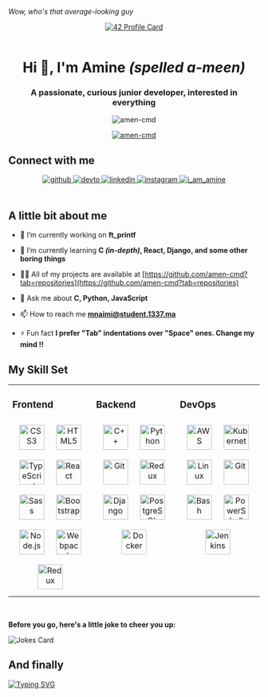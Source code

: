 *Wow, who's that average-looking guy*
<div align="center">
<a href="https://github.com/mohouyizme/1337-readme" target="blank">
    <img src="https://1337-readme.vercel.app/api/profile?cursus=42cursus&dark=true&email=hide&login=mnaimi" alt="42 Profile Card" />
    </a>
</div>
<br/>

<h1 align="center">Hi 👋, I'm Amine <i>(spelled a-meen)</i></h1>
<h3 align="center">A passionate, curious junior developer, interested in everything</h3>
<p align="center"> <img src="https://komarev.com/ghpvc/?username=amen-cmd&label=Profile%20views&color=0e75b6&style=flat" alt="amen-cmd" /> </p>

<p align="center"> <a href="https://github.com/ryo-ma/github-profile-trophy"><img src="https://github-profile-trophy.vercel.app/?username=amen-cmd&theme=onedark" alt="amen-cmd" /></a> </p>

## Connect with me  
<div align="center">
<a href="https://github.com/amen-cmd" target="_blank">
  <img src=https://img.shields.io/badge/github-%2324292e.svg?&style=for-the-badge&logo=github&logoColor=white alt=github style="margin-bottom: 5px;" />
</a>
<a href="https://dev.to/https://dev.to/amin_n" target="_blank">
  <img src=https://img.shields.io/badge/dev.to-%2308090A.svg?&style=for-the-badge&logo=dev.to&logoColor=white alt=devto style="margin-bottom: 5px;" />
</a>
<a href="https://linkedin.com/in/rishavanand" target="_blank">
  <img src=https://img.shields.io/badge/linkedin-%231E77B5.svg?&style=for-the-badge&logo=linkedin&logoColor=white alt=linkedin style="margin-bottom: 5px;" />
</a>
<a href="https://instagram.com/amins_little_world" target="_blank">
  <img src=https://img.shields.io/badge/instagram-%23000000.svg?&style=for-the-badge&logo=instagram&logoColor=white alt=instagram style="margin-bottom: 5px;" />
</a>  
<a href="https://twitter.com/i_am_amine" target="blank">
  <img src="https://img.shields.io/twitter/follow/i_am_amine?logo=twitter&style=for-the-badge" alt="i_am_amine" />
</a>
  
</div>
<br/> 


## A little bit about me
- 🔭 I’m currently working on **ft_printf**

- 🌱 I’m currently learning **C *(in-depth)*, React, Django, and some other boring things**

- 👨‍💻 All of my projects are available at [https://github.com/amen-cmd?tab=repositories](https://github.com/amen-cmd?tab=repositories)

- 💬 Ask me about **C, Python, JavaScript**

- 📫 How to reach me **mnaimi@student.1337.ma**

- ⚡ Fun fact **I prefer "Tab" indentations over "Space" ones. Change my mind !!**
<!--
<br></br>
## Meme Checkpoint:
<img src='https://random-memer.herokuapp.com/' title="Meme" alt="Please refresh the page if the meme doesn't show up.">
-->
## My Skill Set  
<table><tr><td valign="top" width="33%">

### Frontend  
<div align="center">  
<img style="margin: 10px" src="https://profilinator.rishav.dev/skills-assets/css3-original-wordmark.svg" alt="CSS3" height="50" />  
<img style="margin: 10px" src="https://profilinator.rishav.dev/skills-assets/html5-original-wordmark.svg" alt="HTML5" height="50" />  
<img style="margin: 10px" src="https://profilinator.rishav.dev/skills-assets/typescript-original.svg" alt="TypeScript" height="50" />  
<img style="margin: 10px" src="https://profilinator.rishav.dev/skills-assets/react-original-wordmark.svg" alt="React" height="50" />  
<img style="margin: 10px" src="https://profilinator.rishav.dev/skills-assets/sass-original.svg" alt="Sass" height="50" />  
<img style="margin: 10px" src="https://profilinator.rishav.dev/skills-assets/bootstrap-plain.svg" alt="Bootstrap" height="50" />  
<img style="margin: 10px" src="https://profilinator.rishav.dev/skills-assets/nodejs-original-wordmark.svg" alt="Node.js" height="50" />  
<img style="margin: 10px" src="https://profilinator.rishav.dev/skills-assets/webpack-original.svg" alt="Webpack" height="50" />  
<img style="margin: 10px" src="https://profilinator.rishav.dev/skills-assets/redux-original.svg" alt="Redux" height="50" />  
</div>

</td><td valign="top" width="33%">



### Backend  
<div align="center">  
<img style="margin: 10px" src="https://profilinator.rishav.dev/skills-assets/cplusplus-original.svg" alt="C++" height="50" />  
<img style="margin: 10px" src="https://profilinator.rishav.dev/skills-assets/python-original.svg" alt="Python" height="50" />  
<img style="margin: 10px" src="https://profilinator.rishav.dev/skills-assets/git-scm-icon.svg" alt="Git" height="50" />  
<img style="margin: 10px" src="https://profilinator.rishav.dev/skills-assets/redux-original.svg" alt="Redux" height="50" />  
<img style="margin: 10px" src="https://profilinator.rishav.dev/skills-assets/django-original.svg" alt="Django" height="50" />  
<img style="margin: 10px" src="https://profilinator.rishav.dev/skills-assets/postgresql-original-wordmark.svg" alt="PostgreSQL" height="50" />  
<img style="margin: 10px" src="https://profilinator.rishav.dev/skills-assets/docker-original-wordmark.svg" alt="Docker" height="50" />  
</div>

</td><td valign="top" width="33%">

### DevOps  
<div align="center">  
<img style="margin: 10px" src="https://profilinator.rishav.dev/skills-assets/amazonwebservices-original-wordmark.svg" alt="AWS" height="50" />  
<img style="margin: 10px" src="https://profilinator.rishav.dev/skills-assets/kubernetes-icon.svg" alt="Kubernetes" height="50" />  
<img style="margin: 10px" src="https://profilinator.rishav.dev/skills-assets/linux-original.svg" alt="Linux" height="50" />  
<img style="margin: 10px" src="https://profilinator.rishav.dev/skills-assets/git-scm-icon.svg" alt="Git" height="50" />  
<img style="margin: 10px" src="https://profilinator.rishav.dev/skills-assets/gnu_bash-icon.svg" alt="Bash" height="50" />  
<img style="margin: 10px" src="https://profilinator.rishav.dev/skills-assets/powershell.png" alt="PowerShell" height="50" />  
<img style="margin: 10px" src="https://profilinator.rishav.dev/skills-assets/jenkins-icon.svg" alt="Jenkins" height="50" />  
</div>

</td></tr></table>  

<br/>  

**Before you go, here's a little joke to cheer you up:**

![Jokes Card](https://readme-jokes.vercel.app/api?theme=random)

## And finally
[![Typing SVG](https://readme-typing-svg.herokuapp.com?color=%2323F715&vCenter=true&lines=Thanks+for+visiting+my+account.;If+you+need+anything;Please+do+not+hesitate+to+contact+me.;Have+a+wonderful+day)](https://git.io/typing-svg)
